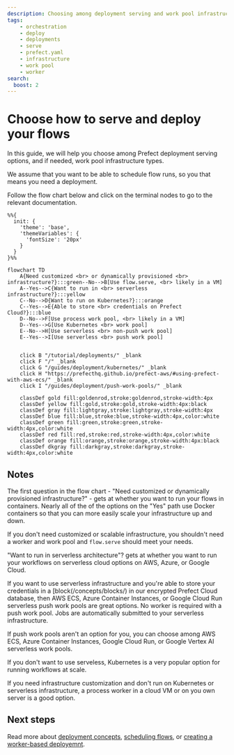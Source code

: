 ```yaml
---
description: Choosing among deployment serving and work pool infrastructure options
tags:
    - orchestration
    - deploy
    - deployments
    - serve
    - prefect.yaml
    - infrastructure
    - work pool
    - worker
search:
  boost: 2
---
```

# Choose how to serve and deploy your flows

In this guide, we will help you choose among Prefect deployment serving options, and if needed, work pool infrastructure types.

We assume that you want to be able to schedule flow runs, so you that means you need a deployment.

Follow the flow chart below and click on the terminal nodes to go to the relevant documentation.

```mermaid
%%{
  init: {
    'theme': 'base',
    'themeVariables': {
      'fontSize': '20px'
    }
  }
}%%

flowchart TD
    A{Need customized <br> or dynamically provisioned <br> infrastructure?}:::green--No-->B[Use flow.serve, <br> likely in a VM]
    A--Yes-->C{Want to run in <br> serverless infrastructure?}:::yellow
    C--No-->D{Want to run on Kubernetes?}:::orange
    C--Yes-->E{Able to store <br> credentials on Prefect Cloud?}:::blue
    D--No-->F[Use process work pool, <br> likely in a VM]
    D--Yes-->G[Use Kubernetes <br> work pool]
    E--No-->H[Use serverless <br> non-push work pool]
    E--Yes-->I[Use serverless <br> push work pool]
  

    click B "/tutorial/deployments/" _blank
    click F "/" _blank
    click G "/guides/deployment/kubernetes/" _blank
    click H "https://prefecthq.github.io/prefect-aws/#using-prefect-with-aws-ecs/" _blank
    click I "/guides/deployment/push-work-pools/" _blank

    classDef gold fill:goldenrod,stroke:goldenrod,stroke-width:4px
    classDef yellow fill:gold,stroke:gold,stroke-width:4px:black
    classDef gray fill:lightgray,stroke:lightgray,stroke-width:4px
    classDef blue fill:blue,stroke:blue,stroke-width:4px,color:white
    classDef green fill:green,stroke:green,stroke-width:4px,color:white
    classDef red fill:red,stroke:red,stroke-width:4px,color:white
    classDef orange fill:orange,stroke:orange,stroke-width:4px:black
    classDef dkgray fill:darkgray,stroke:darkgray,stroke-width:4px,color:white
```

## Notes

The first question in the flow chart - "Need customized or dynamically provisioned infrastructure?" - gets at whether you want to run your flows in containers.
Nearly all of the of the options on the "Yes" path use Docker containers so that you can more easily scale your infrastructure up and down.

If you don't need customized or scalable infrastructure, you shouldn't need a worker and work pool and `flow.serve` should meet your needs.

"Want to run in serverless architecture"? gets at whether you want to run your workflows on serverless cloud options on AWS, Azure, or Google Cloud.

If you want to use serverless infrastructure and you're able to store your credentials in a [block(/concepts/blocks/) in our encrypted Prefect Cloud database, then AWS ECS, Azure Container Instances, or Google Cloud Run serverless push work pools are great options.
No worker is required with a push work pool.
Jobs are automatically submitted to your serverless infrastructure.

If push work pools aren't an option for you, you can choose among AWS ECS, Azure Container Instances, Google Cloud Run, or Google Vertex AI serverless work pools.

If you don't want to use serveless, Kubernetes is a very popular option for running workflows at scale.

If you need infrastructure customization and don't run on Kubernetes or serverless infrastructure, a process worker in a cloud VM or on you own server is a good option.

## Next steps

Read more about [deployment concepts](/concepts/deployments/), [scheduling flows](/concepts/schedules/), or [creating a worker-based deployemnt](/guides/prefect-deploy).
